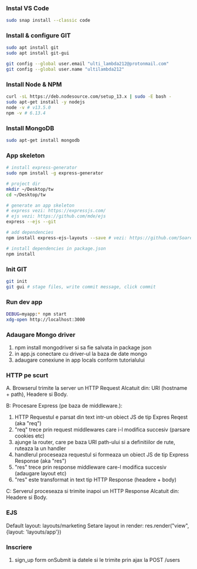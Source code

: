 ### Instal VS Code

```bash
sudo snap install --classic code
```

### Install & configure GIT

```bash
sudo apt install git
sudo apt install git-gui

git config --global user.email "ulti_lambda212@protonmail.com"
git config --global user.name "ultilambda212"
```

### Install Node & NPM

```bash
curl -sL https://deb.nodesource.com/setup_13.x | sudo -E bash -
sudo apt-get install -y nodejs
node -v # v13.5.0
npm -v # 6.13.4
```

### Install MongoDB

```bash
sudo apt-get install mongodb
```

### App skeleton

```bash
# install express-generator
sudo npm install -g express-generator

# project dir
mkdir ~/Desktop/tw
cd ~/Desktop/tw

# generate an app skeleton
# express vezi: https://expressjs.com/
# ejs vezi: https://github.com/mde/ejs
express --ejs --git 

# add dependencies
npm install express-ejs-layouts --save # vezi: https://github.com/Soarez/express-ejs-layouts

# install dependencies in package.json
npm install
```

### Init GIT

```bash
git init
git gui # stage files, write commit message, click commit
```

### Run dev app

```bash
DEBUG=myapp:* npm start
xdg-open http://localhost:3000
```
### Adaugare Mongo driver

1. npm install mongodriver si sa fie salvata in package json
2. in app.js conectare cu driver-ul la baza de date mongo
3. adaugare conexiune in app locals conform tutorialului

### HTTP pe scurt

A. Browserul trimite la server un HTTP Request
   Alcatuit din: URI (hostname + path), Headere si Body.

B: Procesare Express (pe baza de middleware.):
1. HTTP Requestul e parsat din text intr-un obiect JS de tip Expres Reqest (aka "req")
2. "req" trece prin request middlewares care i-l modifica succesiv (parsare cookies etc)
3. ajunge la router, care pe baza URI path-ului si a definitiilor de rute, ruteaza la un handler
4. handlerul proceseaza requestul si formeaza un obiect JS de tip Express Response (aka "res")
5. "res" trece prin response middleware care-l modifica succesiv (adaugare layout etc)
6. "res" este transformat in text tip HTTP Response (headere + body)

C: Serverul proceseaza si trimite inapoi un HTTP Response
   Alcatuit din: Headere si Body.

### EJS

Default layout: layouts/marketing
Setare layout in render: res.render("view", {layout: 'layouts/app'})

### Inscriere

1. sign_up form onSubmit ia datele si le trimite prin ajax la POST /users
















